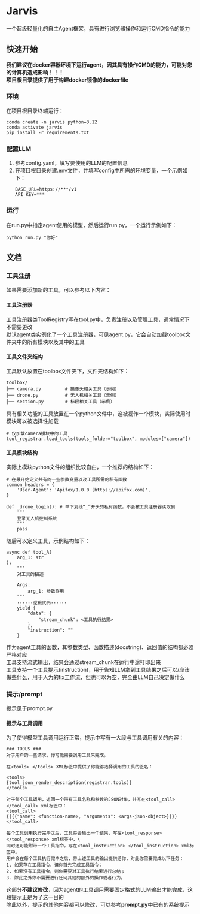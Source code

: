 # Jarvis
一个超级轻量化的自主Agent框架，具有进行浏览器操作和运行CMD指令的能力
## 快速开始
**我们建议在docker容器环境下运行agent，因其具有操作CMD的能力，可能对您的计算机造成影响！！！**  
**项目根目录提供了用于构建docker镜像的dockerfile**
### 环境
在项目根目录终端运行：
```shell
conda create -n jarvis python=3.12
conda activate jarvis
pip install -r requirements.txt
```
### 配置LLM
1. 参考config.yaml，填写要使用的LLM的配置信息
2. 在项目根目录创建.env文件，并填写config中所需的环境变量，一个示例如下：  
    ```dotenv
    BASE_URL=https://***/v1
    API_KEY=***
    ```
### 运行
在run.py中指定agent使用的模型，然后运行run.py，一个运行示例如下：
   ```shell
   python run.py "你好"
   ```
## 文档
### 工具注册
如果需要添加新的工具，可以参考以下内容：
#### 工具注册器
工具注册器类ToolRegistry写在tool.py中，负责注册以及管理工具，通常情况下不需要更改  
默认agent类实例化了一个工具注册器，可见agent.py，它会自动加载toolbox文件夹中的所有模块以及其中的工具
#### 工具文件夹结构
工具默认放置在toolbox文件夹下，文件夹结构如下：
```
toolbox/
├── camera.py         # 摄像头相关工具（示例）
├── drone.py          # 无人机相关工具（示例）
├── section.py        # 标段相关工具（示例）
```
具有相关功能的工具放置在一个python文件中，这被视作一个模块，实际使用时模块可以被选择性加载
```
# 仅加载camera模块中的工具
tool_registrar.load_tools(tools_folder="toolbox", modules=["camera"])
```
#### 工具模块结构
实际上模块python文件的组织比较自由，一个推荐的结构如下：
```
# 在最开始定义共有的一些参数变量以及工具所需的私有函数
common_headers = {
    'User-Agent': 'Apifox/1.0.0 (https://apifox.com)',
}

def _drone_login(): # 单下划线“_”开头的私有函数，不会被工具注册器读取到
    """
    登录无人机控制系统
    """
    pass
```
随后可以定义工具，示例结构如下：
```
async def tool_A(
    arg_1: str
):
    """
    对工具的描述

    Args:
        arg_1: 参数作用
    """
    ······逻辑代码······
    yield {
        "data": {
            "stream_chunk": <工具执行结果>
        },
        "instruction": ""
    }
```
作为agent工具的函数，其参数类型、函数描述(docstring)、返回值的结构都必须严格对应  
工具支持流式输出，结果会通过stream_chunk在运行中途打印出来  
工具支持一个工具提示(instruction)，用于告知LLM拿到工具结果之后可以/应该做些什么，用于人为的fix工作流，但也可以为空，完全由LLM自己决定做什么
### 提示/prompt
提示见于prompt.py
#### 提示与工具调用
为了使得模型工具调用运行正常，提示中写有一大段与工具调用有关的内容：
```
### TOOLS ###
对于用户的一些请求，你可能需要调用工具来完成。

在<tools> </tools> XML标签中提供了你能够选择调用的工具的签名：

<tools>
{tool_json_render_description(registrar.tools)}
</tools>

对于每个工具调用，返回一个带有工具名称和参数的JSON对象，并写在<tool_call> </tool_call> xml标签中：
<tool_call>
{{{{"name": <function-name>, "arguments": <args-json-object>}}}}
</tool_call>

每个工具调用执行完毕之后，工具将会输出一个结果，写在<tool_response> </tool_response> xml标签中，\
同时还可能附带一个工具指令，写在<tool_instruction> </tool_instruction> xml标签中。
用户会在每个工具执行完毕之后，将上述工具的输出提供给你，对此你需要完成以下任务：
1. 如果存在工具指令，请你首先完成工具指令；
2. 如果没有工具指令，则你需要对工具执行结果进行总结；
3. 除此之外你不需要进行任何其他的额外的操作或者行为。
```
这部分**不建议修改**，因为agent的工具调用需要固定格式的LLM输出才能完成，这段提示正是为了这一目的  
除此以外，提示的其他内容都可以修改，可以参考**prompt.py**中已有的系统提示
